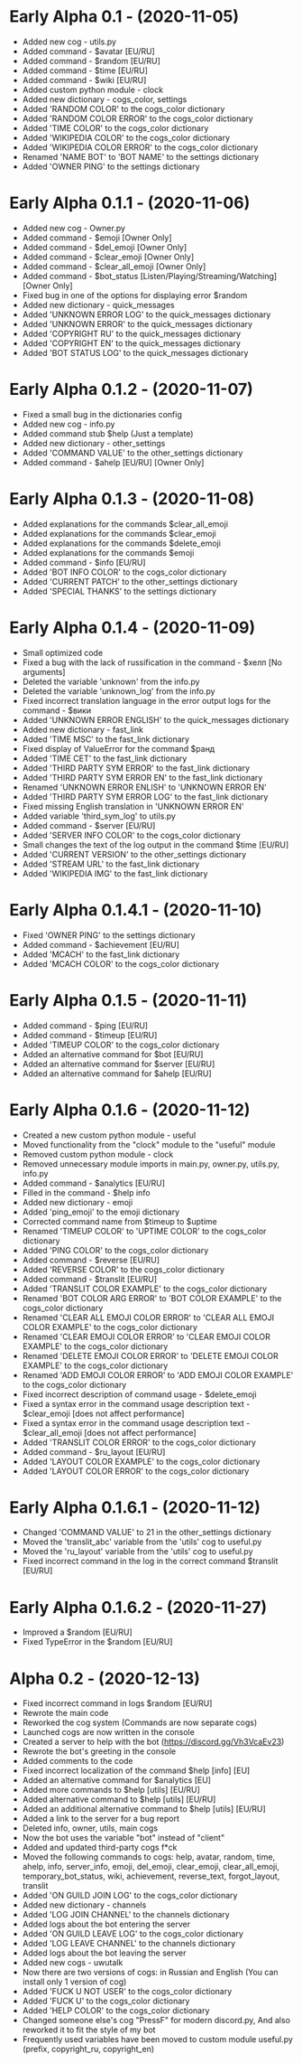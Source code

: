 # Early Alpha 0.1 - (2020-11-05)
- Added new cog - utils.py
- Added command - $avatar [EU/RU]
- Added command - $random [EU/RU]
- Added command - $time [EU/RU]
- Added command - $wiki [EU/RU]
- Added custom python module - clock
- Added new dictionary - cogs_color, settings
- Added 'RANDOM COLOR' to the cogs_color dictionary
- Added 'RANDOM COLOR ERROR' to the cogs_color dictionary
- Added 'TIME COLOR' to the cogs_color dictionary
- Added 'WIKIPEDIA COLOR' to the cogs_color dictionary
- Added 'WIKIPEDIA COLOR ERROR' to the cogs_color dictionary
- Renamed 'NAME BOT' to 'BOT NAME' to the settings dictionary
- Added 'OWNER PING' to the settings dictionary

# Early Alpha 0.1.1 - (2020-11-06)
- Added new cog - Owner.py
- Added command - $emoji [Owner Only]
- Added command - $del_emoji [Owner Only]
- Added command - $clear_emoji [Owner Only]
- Added command - $clear_all_emoji [Owner Only]
- Added command - $bot_status [Listen/Playing/Streaming/Watching] [Owner Only]
- Fixed bug in one of the options for displaying error $random
- Added new dictionary - quick_messages
- Added 'UNKNOWN ERROR LOG' to the quick_messages dictionary
- Added 'UNKNOWN ERROR' to the quick_messages dictionary
- Added 'COPYRIGHT RU' to the quick_messages dictionary
- Added 'COPYRIGHT EN' to the quick_messages dictionary
- Added 'BOT STATUS LOG' to the quick_messages dictionary

# Early Alpha 0.1.2 - (2020-11-07)
- Fixed a small bug in the dictionaries config
- Added new cog - info.py
- Added command stub $help (Just a template)
- Added new dictionary - other_settings
- Added 'COMMAND VALUE' to the other_settings dictionary
- Added command - $ahelp [EU/RU] [Owner Only]

# Early Alpha 0.1.3 - (2020-11-08)
- Added explanations for the commands $clear_all_emoji
- Added explanations for the commands $clear_emoji
- Added explanations for the commands $delete_emoji
- Added explanations for the commands $emoji
- Added command - $info [EU/RU]
- Added 'BOT INFO COLOR' to the cogs_color dictionary
- Added 'CURRENT PATCH' to the other_settings dictionary
- Added 'SPECIAL THANKS' to the settings dictionary

# Early Alpha 0.1.4 - (2020-11-09)
- Small optimized code
- Fixed a bug with the lack of russification in the command - $хелп [No arguments]
- Deleted the variable 'unknown' from the info.py
- Deleted the variable 'unknown_log' from the info.py
- Fixed incorrect translation language in the error output logs for the command - $вики
- Added 'UNKNOWN ERROR ENGLISH' to the quick_messages dictionary
- Added new dictionary - fast_link
- Added 'TIME MSC' to the fast_link dictionary
- Fixed display of ValueError for the command $ранд
- Added 'TIME CET' to the fast_link dictionary
- Added 'THIRD PARTY SYM ERROR' to the fast_link dictionary
- Added 'THIRD PARTY SYM ERROR EN' to the fast_link dictionary
- Renamed 'UNKNOWN ERROR ENLISH' to 'UNKNOWN ERROR EN'
- Added 'THIRD PARTY SYM ERROR LOG' to the fast_link dictionary
- Fixed missing English translation in 'UNKNOWN ERROR EN'
- Added variable 'third_sym_log' to utils.py
- Added command - $server [EU/RU]
- Added 'SERVER INFO COLOR' to the cogs_color dictionary
- Small changes the text of the log output in the command $time [EU/RU]
- Added 'CURRENT VERSION' to the other_settings dictionary
- Added 'STREAM URL' to the fast_link dictionary
- Added 'WIKIPEDIA IMG' to the fast_link dictionary

# Early Alpha 0.1.4.1 - (2020-11-10)
- Fixed 'OWNER PING' to the settings dictionary
- Added command - $achievement [EU/RU]
- Added 'MCACH' to the fast_link dictionary
- Added 'MCACH COLOR' to the cogs_color dictionary

# Early Alpha 0.1.5 - (2020-11-11)
- Added command - $ping [EU/RU]
- Added command - $timeup [EU/RU]
- Added 'TIMEUP COLOR' to the cogs_color dictionary
- Added an alternative command for $bot [EU/RU]
- Added an alternative command for $server [EU/RU]
- Added an alternative command for $ahelp [EU/RU]

# Early Alpha 0.1.6 - (2020-11-12)
- Created a new custom python module - useful
- Moved functionality from the "clock" module to the "useful" module
- Removed custom python module - clock
- Removed unnecessary module imports in main.py, owner.py, utils.py, info.py
- Added command - $analytics [EU/RU]
- Filled in the command - $help info
- Added new dictionary - emoji
- Added 'ping_emoji' to the emoji dictionary
- Corrected command name from $timeup to $uptime
- Renamed 'TIMEUP COLOR' to 'UPTIME COLOR' to the cogs_color dictionary
- Added 'PING COLOR' to the cogs_color dictionary
- Added command - $reverse [EU/RU]
- Added 'REVERSE COLOR' to the cogs_color dictionary
- Added command - $translit [EU/RU]
- Added 'TRANSLIT COLOR EXAMPLE' to the cogs_color dictionary
- Renamed 'BOT COLOR ARG ERROR' to 'BOT COLOR EXAMPLE' to the cogs_color dictionary
- Renamed 'CLEAR ALL EMOJI COLOR ERROR' to 'CLEAR ALL EMOJI COLOR EXAMPLE' to the cogs_color dictionary
- Renamed 'CLEAR EMOJI COLOR ERROR' to 'CLEAR EMOJI COLOR EXAMPLE' to the cogs_color dictionary
- Renamed 'DELETE EMOJI COLOR ERROR' to 'DELETE EMOJI COLOR EXAMPLE' to the cogs_color dictionary
- Renamed 'ADD EMOJI COLOR ERROR' to 'ADD EMOJI COLOR EXAMPLE' to the cogs_color dictionary
- Fixed incorrect description of command usage - $delete_emoji
- Fixed a syntax error in the command usage description text - $clear_emoji [does not affect performance]
- Fixed a syntax error in the command usage description text - $clear_all_emoji [does not affect performance]
- Added 'TRANSLIT COLOR ERROR' to the cogs_color dictionary
- Added command - $ru_layout [EU/RU]
- Added 'LAYOUT COLOR EXAMPLE' to the cogs_color dictionary
- Added 'LAYOUT COLOR ERROR' to the cogs_color dictionary

# Early Alpha 0.1.6.1 - (2020-11-12)
- Changed 'COMMAND VALUE' to 21 in the other_settings dictionary
- Moved the 'translit_abc' variable from the 'utils' cog to useful.py
- Moved the 'ru_layout' variable from the 'utils' cog to useful.py
- Fixed incorrect command in the log in the correct command $translit [EU/RU]

# Early Alpha 0.1.6.2 - (2020-11-27)
- Improved a $random [EU/RU]
- Fixed TypeError in the $random [EU/RU]

# Alpha 0.2 - (2020-12-13)
- Fixed incorrect command in logs $random [EU/RU]
- Rewrote the main code
- Reworked the cog system (Commands are now separate cogs)
- Launched cogs are now written in the console
- Created a server to help with the bot (https://discord.gg/Vh3VcaEv23)
- Rewrote the bot's greeting in the console
- Added comments to the code
- Fixed incorrect localization of the command $help [info] [EU]
- Added an alternative command for $analytics [EU]
- Added more commands to $help [utils] [EU/RU]
- Added alternative command to $help [utils] [EU/RU]
- Added an additional alternative command to $help [utils] [EU/RU]
- Added a link to the server for a bug report
- Deleted info, owner, utils, main cogs
- Now the bot uses the variable "bot" instead of "client"
- Added and updated third-party сogs f*ck
- Moved the following commands to cogs: help, avatar, random, time, ahelp, info, server_info, emoji, del_emoji, clear_emoji, clear_all_emoji, temporary_bot_status, wiki, achievement, reverse_text, forgot_layout, translit
- Added 'ON GUILD JOIN LOG' to the cogs_color dictionary
- Added new dictionary - channels
- Added 'LOG JOIN CHANNEL' to the channels dictionary
- Added logs about the bot entering the server
- Added 'ON GUILD LEAVE LOG' to the cogs_color dictionary
- Added 'LOG LEAVE CHANNEL' to the channels dictionary
- Added logs about the bot leaving the server
- Added new cogs - uwutalk
- Now there are two versions of cogs: in Russian and English (You can install only 1 version of cog)
- Added 'FUCK U NOT USER' to the cogs_color dictionary
- Added 'FUCK U' to the cogs_color dictionary
- Added 'HELP COLOR' to the cogs_color dictionary
- Changed someone else's cog "PressF" for modern discord.py, And also reworked it to fit the style of my bot
- Frequently used variables have been moved to custom module useful.py  (prefix, copyright_ru, copyright_en)
